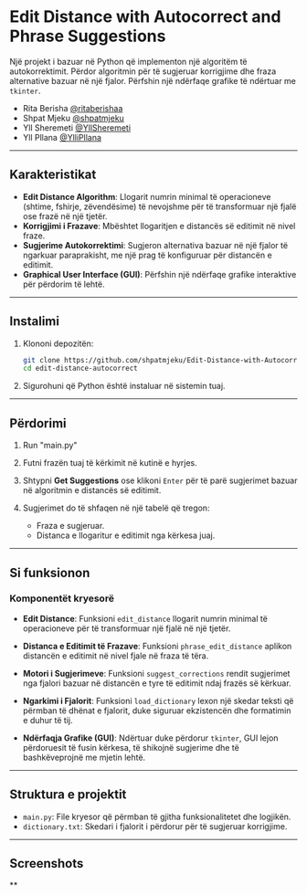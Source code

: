 # Edit Distance with Autocorrect and Phrase Suggestions

Një projekt i bazuar në Python që implementon një algoritëm të autokorrektimit. Përdor algoritmin për të sugjeruar korrigjime dhe fraza alternative bazuar në një fjalor. Përfshin një ndërfaqe grafike të ndërtuar me `tkinter`.

- Rita Berisha [@ritaberishaa](https://github.com/ritaberishaa)
- Shpat Mjeku [@shpatmjeku](https://github.com/shpatmjeku)
- Yll Sheremeti [@YllSheremeti](https://github.com/YllSheremeti)
- Yll Pllana [@YlliPllana](https://github.com/YlliPllana)
---

## Karakteristikat
- **Edit Distance Algorithm**: Llogarit numrin minimal të operacioneve (shtime, fshirje, zëvendësime) të nevojshme për të transformuar një fjalë ose frazë në një tjetër.
- **Korrigjimi i Frazave**: Mbështet llogaritjen e distancës së editimit në nivel fraze.
- **Sugjerime Autokorrektimi**: Sugjeron alternativa bazuar në një fjalor të ngarkuar paraprakisht, me një prag të konfiguruar për distancën e editimit.
- **Graphical User Interface (GUI)**: Përfshin një ndërfaqe grafike interaktive për përdorim të lehtë.

---


## Instalimi

1. Klononi depozitën:
    ```bash
    git clone https://github.com/shpatmjeku/Edit-Distance-with-Autocorrect-and-Phrase-Suggestions_23.git
    cd edit-distance-autocorrect
    ```
2. Sigurohuni që Python është instaluar në sistemin tuaj.

---

## Përdorimi
1. Run "main.py"
2. Futni frazën tuaj të kërkimit në kutinë e hyrjes.

3. Shtypni **Get Suggestions** ose klikoni `Enter` për të parë sugjerimet bazuar në algoritmin e distancës së editimit.

4. Sugjerimet do të shfaqen në një tabelë që tregon:
    - Fraza e sugjeruar.
    - Distanca e llogaritur e editimit nga kërkesa juaj.

---

## Si funksionon
### Komponentët kryesorë
- **Edit Distance**:
    Funksioni `edit_distance` llogarit numrin minimal të operacioneve për të transformuar një fjalë në një tjetër.
    
- **Distanca e Editimit të Frazave**:
    Funksioni `phrase_edit_distance` aplikon distancën e editimit në nivel fjale në fraza të tëra.

- **Motori i Sugjerimeve**:
    Funksioni `suggest_corrections` rendit sugjerimet nga fjalori bazuar në distancën e tyre të editimit ndaj frazës së kërkuar.

- **Ngarkimi i Fjalorit**:
    Funksioni `load_dictionary` lexon një skedar teksti që përmban të dhënat e fjalorit, duke siguruar ekzistencën dhe formatimin e duhur të tij.

- **Ndërfaqja Grafike (GUI)**:
    Ndërtuar duke përdorur `tkinter`, GUI lejon përdoruesit të fusin kërkesa, të shikojnë sugjerime dhe të bashkëveprojnë me mjetin lehtë.

---

## Struktura e projektit
- `main.py`: File kryesor që përmban të gjitha funksionalitetet dhe logjikën.
- `dictionary.txt`: Skedari i fjalorit i përdorur për të sugjeruar korrigjime.

---



## Screenshots
**

